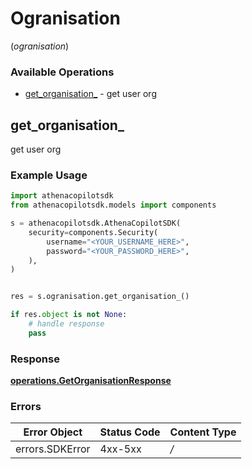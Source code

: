 # Ogranisation
(*ogranisation*)

### Available Operations

* [get_organisation_](#get_organisation_) - get user org

## get_organisation_

get user org

### Example Usage

```python
import athenacopilotsdk
from athenacopilotsdk.models import components

s = athenacopilotsdk.AthenaCopilotSDK(
    security=components.Security(
        username="<YOUR_USERNAME_HERE>",
        password="<YOUR_PASSWORD_HERE>",
    ),
)


res = s.ogranisation.get_organisation_()

if res.object is not None:
    # handle response
    pass

```


### Response

**[operations.GetOrganisationResponse](../../models/operations/getorganisationresponse.md)**
### Errors

| Error Object    | Status Code     | Content Type    |
| --------------- | --------------- | --------------- |
| errors.SDKError | 4xx-5xx         | */*             |
